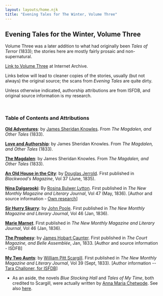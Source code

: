 ```yaml
---
layout: layouts/home.njk
title: "Evening Tales for The Winter, Volume Three"
---
```


<div class="message-box">
<h2>Evening Tales for the Winter, Volume Three</h2>

Volume Three was a later addition to what had originally been _Tales of Terror_ (1833); the stories here are mostly fairly prosaic and non-supernatural.

[Link to Volume Three](https://archive.org/details/eveningtalesfor00unkngoog/page/n306/mode/2up) at Internet Archive.

Links below will lead to cleaner copies of the stories, usually (but not always) the original source; the scans from _Evening Tales_ are quite dirty.

Unless otherwise indicated, authorship attributions are from ISFDB, and original source information is my research.

</div>

<br>

<div class="message-box">
<h3>Table of Contents and Attributions</h3>

[**Old Adventures**](https://books.google.com/books?id=T5IVAAAAYAAJ&pg=PA69&source=gbs_toc_r&cad=3#v=onepage&q&f=false): by [James Sheridan Knowles](https://en.wikipedia.org/wiki/James_Sheridan_Knowles). From _The Magdalen, and Other Tales_ (1833).

[**Love and Authorship**](https://books.google.com/books?id=T5IVAAAAYAAJ&pg=PA35&source=gbs_toc_r&cad=3#v=onepage&q&f=false): by James Sheridan Knowles. From _The Magdalen, and Other Tales_ (1833).

[**The Magdalen**](https://books.google.com/books?id=T5IVAAAAYAAJ&pg=PA3&source=gbs_toc_r&cad=3#v=onepage&q&f=false): by James Sheridan Knowles. From _The Magdalen, and Other Tales_ (1833).

[**An Old House in the City**](https://play.google.com/books/reader?id=3_Q7AQAAMAAJ&pg=GBS.PA860&printsec=frontcover&source=gbs_atb_hover): by [Douglas Jerrold](https://en.wikipedia.org/wiki/Douglas_William_Jerrold). First published in _Blackwood's Magazine_, Vol 37 (June, 1835).

[**Nina Dalgarooki**](https://books.google.com/books?id=OkcFAAAAQAAJ&pg=PA63&lpg=PA63&dq=%22nina+dalgarooki%22&source=bl&ots=Id1id40d6V&sig=ACfU3U1aVv4bElAWVQdFLDiNyfojQHaDiA&hl=en&sa=X&ved=2ahUKEwjGh8iA9cPzAhUhHbkGHYZLALcQ6AF6BAgLEAM#v=onepage&q=%22nina%20dalgarooki%22&f=false): By [Rosina Bulwer Lytton](https://en.wikipedia.org/wiki/Rosina_Bulwer_Lytton). First published in _The New Monthly Magazine and Literary Journal_, Vol 47 (May, 1836). \[Author and source information - [Own research](/blog/2021-10-18-notes-on-nina-dalgarooki/)\]

[**Sir Hurry Skurry**](https://archive.org/details/s3id13414830/page/344/mode/2up): by [John Poole](https://en.wikipedia.org/wiki/John_Poole_\(playwright\)). First published in _The New Monthly Magazine and Literary Journal_, Vol 46 (Jan, 1836).

[**Marie Marnet**](https://archive.org/details/s3id13414830/page/348/mode/2up). First published in _The New Monthly Magazine and Literary Journal_, Vol 46 (Jan, 1836).

[**The Prophesy**](https://archive.org/details/dli.bengal.10689.11170/page/n327/mode/2up): by [James Hobart Caunter](https://en.wikipedia.org/wiki/John_Hobart_Caunter). First published in _The Court Magazine, and Belle Assemblée_, Jan, 1833. \[Author and source information - ISDFB\]

[**My Two Aunts**](https://archive.org/details/dli.bengal.10689.14572/page/n303/mode/2up): by [William Pitt Scargill](https://en.wikisource.org/wiki/Dictionary_of_National_Biography,_1885-1900/Scargill,_William_Pitt). First published in _The New Monthly Magazine and Literary Journal_, Vol 39 (Sept, 1833). \[Author information -- [Tara Challoner, for ISFDB](/pages/comments/#tara-challoner-january-2-2024-1)\]

- As an aside, the novels _Blue Stocking Hall_ and _Tales of My Time_, both credited to Scargill, were actually written by [Anna Maria Chetwode](https://en.wikipedia.org/wiki/Anna_Maria_Chetwode). See also [here](https://www.jstor.org/stable/10.3318/priac.2019.119.02).
</div>